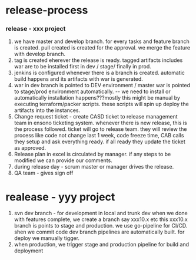 # release-process 
### release - xxx project
1. we have master and develop branch. for every tasks and feature branch is created. pull created is created for the approval. we merge the feature with develop branch. 
2. tag is created eherever the release is ready. tagged artifacts includes war are to be installed first in dev / stage/ finally in prod.
3. jenkins is configured whenever there is a branch is created. automatic build happens and its artifacts with war is generated. 
4. war in dev branch is pointed to DEV environment / master war is pointed to stage/prod  environment automatically. -- we need to install or automatically installation happens???mostly this might be manual by executing terraform/packer scripts. these scripts will spin up deploy the artifacts into the instances.
5. Change request ticket - create CASD ticket to release management team in ensono ticketing system.
whenever there is new release, this is the process followed. ticket will go to release team. they will review the process like code not change last 1 week, code freeze time, CAB calls they setup and ask everything ready. if all ready they update the ticket as approved.
6. Release plan in excel is circulated by manager.  if any steps to be modified we can provide our comments.
7. during release day - scrum master or manager drives the release. 
8. QA team - gives sign off


# realease - yyy project
1. svn dev branch - for development in local and trunk dev
  when we done with features complete, we create a branch say xxx10.x etc
  this xxx10.x branch is points to stage and production.
  we use go-pipeline for CI/CD. shen we commit code dev branch pipelines are automatically built.
  for deploy we manually tigger.
2. when production, we trigger stage and production pipeline for build and deployment
